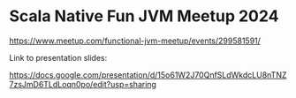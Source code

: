 # Scala Native Fun JVM Meetup 2024

https://www.meetup.com/functional-jvm-meetup/events/299581591/

Link to presentation slides:

https://docs.google.com/presentation/d/15o61W2J70QnfSLdWkdcLU8nTNZ7zsJmD6TLdLoqn0po/edit?usp=sharing
